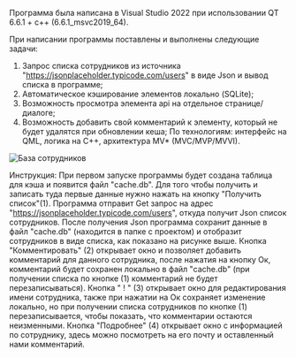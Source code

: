Программа была написана в Visual Studio 2022 при использовании QT 6.6.1 + c++ (6.6.1_msvc2019_64).

При написании программы поставлены и выполнены следующие задачи:

1. Запрос списка сотрудников из источника "https://jsonplaceholder.typicode.com/users" в виде Json и вывод списка в программе;
2. Автоматическое кэширование элементов локально (SQLite);
3. Возможность просмотра элемента api на отдельное странице/диалоге;
4. Возможность добавить свой комментарий к элементу, который не будет удалятся при обновлении кеша;
По технологиям: интерфейс на QML, логика на С++, архитектура MV* (MVC/MVP/MVVI).

![База сотрудников](https://github.com/gamedel/DispQt/assets/77504587/adaeb67b-528c-4a2d-be21-f50f6f409a21)

Инструкция:
При первом запуске программы будет создана таблица для кэша и появится файл "cache.db". Для того чтобы получить и записать туда первые данные нужно нажать на кнопку "Получить список"(1).
Программа отправит Get запрос на адрес "https://jsonplaceholder.typicode.com/users", откуда получит Json список сотрудников.
После получения Json программа сохранит данные в файл "cache.db" (находится в папке с проектом) и отобразит сотрудников в виде списка, как показано на рисунке выше.
Кнопка "Комментировать" (2) открывает окно и позволяет добавить комментарий для данного сотрудника, после нажатия на кнопку Ок, комментарий будет сохранен локально в файл "cache.db" (при получении списка по кнопке (1) комментарий не будет перезаписываться).
Кнопка " ! " (3) открывает окно для редактирования имени сотрудника, также при нажатии на Ок сохраняет изменение локально, но при получении списка сотрудников по кнопке (1) перезаписывается, чтобы показать, что комментарии остаются неизменными.
Кнопка "Подробнее" (4) открывает окно с информацией по сотруднику, здесь можно посмотреть на его почту и оставленный нами комментарий.


